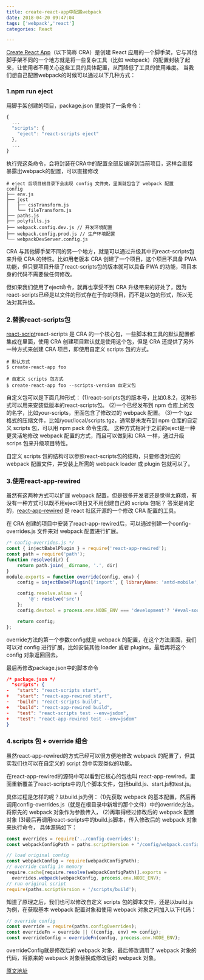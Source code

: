 ```yaml
---
title: create-react-app中配置webpack
date: 2018-04-20 09:47:04
tags: ['webpack','react']
categories: React

---
```


[Create React App](https://github.com/facebook/create-react-app)（以下简称 CRA）是创建 React 应用的一个脚手架，它与其他脚手架不同的一个地方就是将一些复杂工具（比如 webpack）的配置封装了起来，让使用者不用关心这些工具的具体配置，从而降低了工具的使用难度。
当我们想自己配置webpack的时候可以通过以下几种方式：

### 1.npm run eject
用脚手架创建的项目，package.json 里提供了一条命令：
```javascript
{
  ...
  "scripts": {
    "eject": "react-scripts eject"
  },
  ...
}
```
执行完这条命令，会将封装在CRA中的配置全部反编译到当前项目，这样会直接暴露出webpack的配置，可以直接修改
```text
# eject 后项目根目录下会出现 config 文件夹，里面就包含了 webpack 配置
config
├── env.js
├── jest
│   ├── cssTransform.js
│   └── fileTransform.js
├── paths.js
├── polyfills.js
├── webpack.config.dev.js // 开发环境配置
├── webpack.config.prod.js // 生产环境配置
└── webpackDevServer.config.js
```
CRA 与其他脚手架不同的另一个地方，就是可以通过升级其中的react-scripts包来升级 CRA 的特性。比如用老版本 CRA 创建了一个项目，这个项目不具备 PWA 功能，但只要项目升级了react-scripts包的版本就可以具备 PWA 的功能，项目本身的代码不需要做任何修改。

但如果我们使用了eject命令，就再也享受不到 CRA 升级带来的好处了，因为react-scripts已经是以文件的形式存在于你的项目，而不是以包的形式，所以无法对其升级。

### 2.替换react-scripts包
[react-script](https://github.com/facebook/create-react-app/tree/8cae659ec5a066eff8ea270346dc8c1ef064f9aa/packages/react-scripts)react-scripts 是 CRA 的一个核心包，一些脚本和工具的默认配置都集成在里面，使用 CRA 创建项目默认就是使用这个包，但是 CRA 还提供了另外一种方式来创建 CRA 项目，即使用自定义 scripts 包的方式。

```text
# 默认方式
$ create-react-app foo

# 自定义 scripts 包方式
$ create-react-app foo --scripts-version 自定义包
```
自定义包可以是下面几种形式：
(1)react-scripts包的版本号，比如0.8.2，这种形式可以用来安装低版本的react-scripts包。
(2)一个已经发布到 npm 仓库上的包的名字，比如your-scripts，里面包含了修改过的 webpack 配置。
(3)一个 tgz 格式的压缩文件，比如/your/local/scripts.tgz，通常是未发布到 npm 仓库的自定义 scripts 包，可以用 npm pack 命令生成。
这种方式相对于之前的eject是一种更灵活地修改 webpack 配置的方式，而且可以做到和 CRA 一样，通过升级 scrips 包来升级项目特性。

自定义 scripts 包的结构可以参照react-scripts包的结构，只要修改对应的 webpack 配置文件，并安装上所需的 webpack loader 或 plugin 包就可以了。

### 3.使用react-app-rewired
虽然有这两种方式可以扩展 webpack 配置，但是很多开发者还是觉得太麻烦，有没有一种方式可以既不用eject项目又不用创建自己的 scripts 包呢？
答案是肯定的，[react-app-rewired](https://github.com/timarney/react-app-rewired) 是 react 社区开源的一个修改 CRA 配置的工具。

在 CRA 创建的项目中安装了react-app-rewired后，可以通过创建一个config-overrides.js 文件来对 webpack 配置进行扩展。
```javascript
/* config-overrides.js */
const { injectBabelPlugin } = require('react-app-rewired');
const path = require('path');
function resolve(dir) {
	return path.join(__dirname, '.', dir)
}
module.exports = function override(config, env) {
	config = injectBabelPlugin(['import', { libraryName: 'antd-mobile', style: 'css' }], config);

	config.resolve.alias = {
		'@': resolve('src')
	};
	config.devtool = process.env.NODE_ENV === 'development'? '#eval-source-map': false;

	return config;
};
```
override方法的第一个参数config就是 webpack 的配置，在这个方法里面，我们可以对 config 进行扩展，比如安装其他 loader 或者 plugins，最后再将这个 config 对象返回回去。

最后再修改package.json中的脚本命令
```json
/* package.json */
  "scripts": {
-   "start": "react-scripts start",
+   "start": "react-app-rewired start",
-   "build": "react-scripts build",
+   "build": "react-app-rewired build",
-   "test": "react-scripts test --env=jsdom",
+   "test": "react-app-rewired test --env=jsdom"
}
```

### 4.scripts 包 + override 组合
虽然react-app-rewired的方式已经可以很方便地修改 webpack 的配置了，但其实我们也可以在自定义的 script 包中实现类似的功能。

在react-app-rewired的源码中可以看到它核心的包也叫 react-app-rewired，里面重新覆盖了react-scripts中的几个脚本文件，包括build.js、start.js和test.js。

具体过程是怎样的呢？以build.js为例：
(1)先获取 webpack 的基本配置，然后再调用config-overrides.js（就是在根目录中新增的那个文件）中的override方法，将原先的 webpack 对象作为参数传入，
(2)再取得经过修改后的 webpack 配置对象
(3)最后再调用react-scripts中的build.js脚本，传入修改后的 webpack 对象来执行命令，
具体源码如下：
```javascript
const overrides = require('../config-overrides');
const webpackConfigPath = paths.scriptVersion + "/config/webpack.config.prod";

// load original config
const webpackConfig = require(webpackConfigPath);
// override config in memory
require.cache[require.resolve(webpackConfigPath)].exports =
  overrides.webpack(webpackConfig, process.env.NODE_ENV);
// run original script
require(paths.scriptVersion + '/scripts/build');
```
知道了原理之后，我们也可以修改自定义 scripts 包的脚本文件，还是以build.js为例，在获取基本 webpack 配置对象和使用 webpack 对象之间加入以下代码：
```javascript
// override config
const override = require(paths.configOverrides);
const overrideFn = override || ((config, env) => config);
const overrideConfig = overrideFn(config, process.env.NODE_ENV);
```
overrideConfig就是修改后的 webpack 对象，最后修改调用了 webpack 对象的代码，将原来的 webpack 对象替换成修改后的 webpack 对象。



[原文地址](https://zhaozhiming.github.io/blog/2018/01/08/create-react-app-override-webpack-config/)

